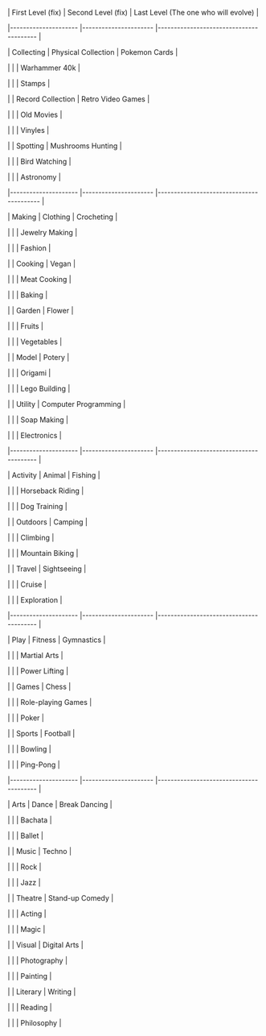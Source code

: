 ﻿| First   Level (fix) 	| Second Level   (fix) 	| Last Level (The one who will   evolve) 	|

|---------------------	|----------------------	|----------------------------------------	|

| Collecting          	| Physical Collection  	| Pokemon Cards                          	|

|                     	|                      	| Warhammer 40k                          	|

|                     	|                      	| Stamps                                 	|

|                     	| Record Collection    	| Retro Video Games                      	|

|                     	|                      	| Old Movies                             	|

|                     	|                      	| Vinyles                                	|

|                     	| Spotting             	| Mushrooms Hunting                      	|

|                     	|                      	| Bird Watching                          	|

|                     	|                      	| Astronomy                              	|

\|---------------------  |---------------------- |-----------------------------------------      |

| Making              	| Clothing             	| Crocheting                             	|

|                     	|                      	| Jewelry Making                         	|

|                     	|                      	| Fashion                                	|

|                     	| Cooking              	| Vegan                                  	|

|                     	|                      	| Meat Cooking                           	|

|                     	|                      	| Baking                                 	|

|                     	| Garden               	| Flower                                 	|

|                     	|                      	| Fruits                                 	|

|                     	|                      	| Vegetables                             	|

|                     	| Model                	| Potery                                 	|

|                     	|                      	| Origami                                	|

|                     	|                      	| Lego Building                          	|

|                     	| Utility              	| Computer Programming                   	|

|                     	|                      	| Soap Making                            	|

|                     	|                      	| Electronics                            	|

|---------------------	|----------------------	|----------------------------------------	|

| Activity            	| Animal               	| Fishing                                	|

|                     	|                      	| Horseback Riding                       	|

|                     	|                      	| Dog Training                           	|

|                     	| Outdoors             	| Camping                                	|

|                     	|                      	| Climbing                               	|

|                     	|                      	| Mountain Biking                        	|

|                     	| Travel               	| Sightseeing                            	|

|                     	|                      	| Cruise                                 	|

|                     	|                      	| Exploration                            	|

|---------------------	|----------------------	|----------------------------------------	|

| Play                	| Fitness              	| Gymnastics                             	|

|                     	|                      	| Martial Arts                           	|

|                     	|                      	| Power Lifting                          	|

|                     	| Games                	| Chess                                  	|

|                     	|                      	| Role-playing Games                     	|

|                     	|                      	| Poker                                  	|

|                     	| Sports               	| Football                               	|

|                     	|                      	| Bowling                                	|

|                     	|                      	| Ping-Pong                              	|

|---------------------	|----------------------	|----------------------------------------	|

| Arts                	| Dance                	| Break Dancing                          	|

|                     	|                      	| Bachata                                	|

|                     	|                      	| Ballet                                 	|

|                     	| Music                	| Techno                                 	|

|                     	|                      	| Rock                                   	|

|                     	|                      	| Jazz                                   	|

|                     	| Theatre              	| Stand-up Comedy                        	|

|                     	|                      	| Acting                                 	|

|                     	|                      	| Magic                                  	|

|                     	| Visual               	| Digital Arts                           	|

|                     	|                      	| Photography                            	|

|                     	|                      	| Painting                               	|

|                     	| Literary             	| Writing                                	|

|                     	|                      	| Reading                                	|

|                     	|                      	| Philosophy                             	|
